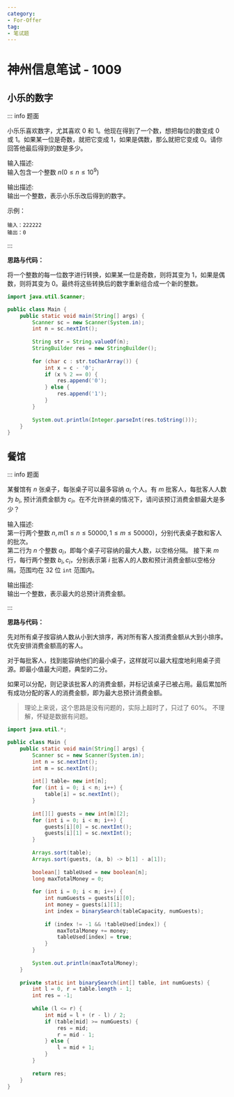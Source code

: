 ```yaml
--- 
category: 
- For-Offer
tag: 
- 笔试题
---
```


# 神州信息笔试 - 1009

<!-- more -->

## 小乐的数字

::: info 题面

小乐乐喜欢数字，尤其喜欢 $0$ 和 $1$。他现在得到了一个数，想把每位的数变成 $0$ 或 $1$。如果某一位是奇数，就把它变成 $1$，如果是偶数，那么就把它变成 $0$。请你回答他最后得到的数是多少。

输入描述:  
输入包含一个整数 $n (0 ≤ n ≤ 10^9)$

输出描述:  
输出一个整数，表示小乐乐改后得到的数字。

示例：

```
输入：222222
输出：0
```

:::

**思路与代码：**

将一个整数的每一位数字进行转换，如果某一位是奇数，则将其变为 $1$，如果是偶数，则将其变为 $0$。最终将这些转换后的数字重新组合成一个新的整数。

```java
import java.util.Scanner;

public class Main {
    public static void main(String[] args) {
        Scanner sc = new Scanner(System.in);
        int n = sc.nextInt();
        
        String str = String.valueOf(n);
        StringBuilder res = new StringBuilder();
        
        for (char c : str.toCharArray()) {
            int x = c - '0';
            if (x % 2 == 0) {
                res.append('0');
            } else {
                res.append('1');
            }
        }
        
        System.out.println(Integer.parseInt(res.toString()));
    }
}
```

## 餐馆

::: info 题面

某餐馆有 $n$ 张桌子，每张桌子可以最多容纳 $a_i$ 个人。有 $m$ 批客人，每批客人人数为 $b_i$, 预计消费金额为 $c_i$。在不允许拼桌的情况下，请问该预订消费金额最大是多少？

输入描述:  
第一行两个整数 $n, m(1 \leq n \leq 50000, 1 \leq m \leq 50000)$，分别代表桌子数和客人的批次。  
第二行为 $n$ 个整数 $a_i$，即每个桌子可容纳的最大人数，以空格分隔。
接下来 $m$ 行，每行两个整数 $b_i,c_i$，分别表示第 $i$ 批客人的人数和预计消费金额以空格分隔，范围均在 $32$ 位 `int` 范围内。

输出描述:  
输出一个整数，表示最大的总预计消费金额。

:::

**思路与代码：**

先对所有桌子按容纳人数从小到大排序，再对所有客人按消费金额从大到小排序。优先安排消费金额高的客人。

对于每批客人，找到能容纳他们的最小桌子，这样就可以最大程度地利用桌子资源。即最小值最大问题，典型的二分。

如果可以分配，则记录该批客人的消费金额，并标记该桌子已被占用。最后累加所有成功分配的客人的消费金额，即为最大总预计消费金额。

> 理论上来说，这个思路是没有问题的，实际上超时了，只过了 $60\%$。
> 不理解，怀疑是数据有问题。

```java
import java.util.*;

public class Main {
    public static void main(String[] args) {
        Scanner sc = new Scanner(System.in);
        int n = sc.nextInt();
        int m = sc.nextInt();
        
        int[] table= new int[n];
        for (int i = 0; i < n; i++) {
            table[i] = sc.nextInt();
        }
        
        int[][] guests = new int[m][2];
        for (int i = 0; i < m; i++) {
            guests[i][0] = sc.nextInt();
            guests[i][1] = sc.nextInt();
        }
        
        Arrays.sort(table);
        Arrays.sort(guests, (a, b) -> b[1] - a[1]);
        
        boolean[] tableUsed = new boolean[n];
        long maxTotalMoney = 0;
        
        for (int i = 0; i < m; i++) {
            int numGuests = guests[i][0];
            int money = guests[i][1];
            int index = binarySearch(tableCapacity, numGuests);
            
            if (index != -1 && !tableUsed[index]) {
                maxTotalMoney += money;
                tableUsed[index] = true;
            }
        }
        
        System.out.println(maxTotalMoney);
    }
    
    private static int binarySearch(int[] table, int numGuests) {
        int l = 0, r = table.length - 1;
        int res = -1;
        
        while (l <= r) {
            int mid = l + (r - l) / 2;
            if (table[mid] >= numGuests) {
                res = mid;
                r = mid - 1;
            } else {
                l = mid + 1;
            }
        }
        
        return res;
    }
}
```

